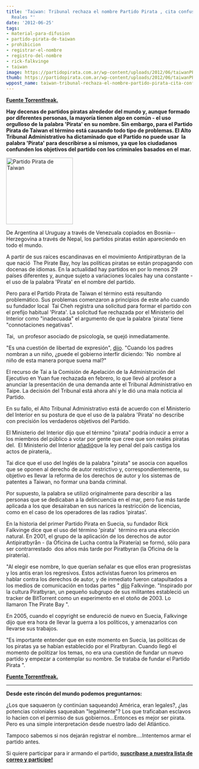 ```yaml
---
title: 'Taiwan: Tribunal rechaza el nombre Partido Pirata , cita confusión con "Piratas
  Reales "'
date: '2012-06-25'
tags:
- material-para-difusion
- partido-pirata-de-taiwan
- prohibicion
- registrar-el-nombre
- registro-del-nombre
- rick-falkvinge
- taiwan
image: https://partidopirata.com.ar/wp-content/uploads/2012/06/taiwanPP.jpg
thumb: https://partidopirata.com.ar/wp-content/uploads/2012/06/taiwanPP-150x150.jpg
wppost_name: taiwan-tribunal-rechaza-el-nombre-partido-pirata-cita-confusion-con-reales-pirata
---
```


<strong><a href="https://torrentfreak.com/court-denies-pirate-party-naming-right-cites-real-pirate-confusion-120625/" target="_blank">Fuente Torrentfreak.</a></strong>

<strong>Hay decenas de partidos piratas alrededor del mundo y, aunque formado por diferentes personas, la mayoría tienen algo en común - el uso orgulloso de la palabra 'Pirata' en su nombre. Sin embargo, para el Partido Pirata de Taiwan el término está causando todo tipo de problemas. El Alto Tribunal Administrativo ha dictaminado que el Partido no puede usar  la palabra 'Pirata' para describirse a sí mismos, ya que los ciudadanos confunden los objetivos del partido con los criminales basados en el mar.</strong>

<a href="https://partidopirata.com.ar/wp-content/uploads/2012/06/taiwanPP.jpg"><img class="alignright size-full wp-image-4945" title="taiwanPP" src="https://partidopirata.com.ar/wp-content/uploads/2012/06/taiwanPP.jpg" alt="Partido Pirata de Taiwan" width="180" height="180" /></a>

De Argentina al Uruguay a través de Venezuala copiados en Bosnia--Herzegovina a través de Nepal, los partidos piratas están apareciendo en todo el mundo.

A partir de sus raíces escandinavas en el movimiento Antipiratbyran de la que nació  The Pirate Bay, hoy las políticas piratas se están propagando con docenas de idiomas. En la actualidad hay partidos en por lo menos 29 países diferentes y, aunque sujeto a variaciones locales hay una constante - el uso de la palabra 'Pirata' en el nombre del partido.

Pero para el Partido Pirata de Taiwan el término está resultando problemático. Sus problemas comenzaron a principios de este año cuando su fundador local  Tai Cheh registra una solicitud para formar el partido con el prefijo habitual 'Pirata'. La solicitud fue rechazada por el Ministerio del Interior como "inadecuada" el argumento de que la palabra 'pirata' tiene "connotaciones negativas".

Tai,  un profesor asociado de psicología, se quejó inmediatamente.

"Es una cuestión de libertad de expresión", <a href="http://www.taipeitimes.com/News/taiwan/archives/2012/02/27/2003526490">dijo</a>. "Cuando los padres nombran a un niño, ¿puede el gobierno interfir diciendo: 'No  nombre al niño de esta manera porque suena mal?"

El recurso de Tai a la Comisión de Apelación de la Administración del Ejecutivo en Yuan fue rechazada en febrero, lo que llevó al profesor a anunciar la presentación de una demanda ante el Tribunal Administrativo en Taipe. La decisión del Tribunal está ahora ahí y le dió una mala noticia al Partido.

En su fallo, el Alto Tribunal Administrativo está de acuerdo con el Ministerio del Interior en su postura de que el uso de la palabra 'Pirata' no describe con precisión los verdaderos objetivos del Partido.

El Ministerio del Interior dijo que el término "pirata" podría inducir a error a los miembros del público a votar por gente que cree que son reales piratas del.  El Ministerio del Interior <a href="http://www.taipeitimes.com/News/taiwan/archives/2012/06/23/2003536057">añadió</a>que la ley penal del país castiga los actos de piratería,.

Tai dice que el uso del Inglés de la palabra "pirata" se asocia con aquellos que se oponen al derecho de autor restrictivo y, correspondientemente, su objetivo es llevar la reforma de los derechos de autor y los sistemas de patentes a Taiwan, no formar una banda criminal.

Por supuesto, la palabra se utilizó originalmente para describir a las personas que se dedicaban a la delincuencia en el mar, pero fue más tarde aplicada a los que desairaban en sus narices la restricción de licencias, como en el caso de los operadores de las radios 'piratas'.

En la historia del primer Partido Pirata en Suecia, su fundador Rick Falkvinge dice que el uso del término 'pirata'  término era una elección natural. En 2001, el grupo de la aplicación de los derechos de autor Antipiratbyrån - (la Oficina de Lucha contra la Piratería) se formó, sólo para ser contrarrestado  dos años más tarde por Piratbyran (la Oficina de la piratería).

"Al elegir ese nombre, lo que querían señalar es que ellos eran progresistas y los antis eran los regresivos. Estos activistas fueron los primeros en hablar contra los derechos de autor, y de inmediato fueron catapultados a los medios de comunicación en todas partes " <a href="http://falkvinge.net/2011/02/20/why-the-name-pirate-party/">dijo</a> Falkvinge. "Inspirado por la cultura Piratbyran, un pequeño subgrupo de sus militantes estableció un tracker de BitTorrent como un experimento en el otoño de 2003. Lo llamaron The Pirate Bay ".

En 2005, cuando el copyright se endureció de nuevo en Suecia, Falkvinge dijo que era hora de llevar la guerra a los políticos, y amenazarlos con llevarse sus trabajos.

"Es importante entender que en este momento en Suecia, las políticas de los piratas ya se habían establecido por el Piratbyran. Cuando llegó el momento de politizar los temas, no era una cuestión de fundar un nuevo partido y empezar a contemplar su nombre. Se trataba de fundar el Partido Pirata ".

<strong><a href="https://torrentfreak.com/court-denies-pirate-party-naming-right-cites-real-pirate-confusion-120625/" target="_blank">Fuente Torrentfreak.</a></strong>

<hr />

<strong>Desde este rincón del mundo podemos preguntarnos:</strong>

¿Los que saquaeron (y continúan saqueando) América, eran legales?, ¿las potencias coloniales saqueaban "legalmente"?
Los que traficaban esclavos lo hacien con el permiso de sus gobiernos...Entonces es mejor ser pirata.
Pero es una simple interpretación desde nuestro lado del Atlántico.

Tampoco sabemos si nos dejarán registrar el nombre....Intentemos armar el partido antes.

Si quiere participar para ir armando el partido, <strong><a href="http://lists.partidopirata.com.ar/listinfo.cgi/general-partidopirata.com.ar">suscríbase a nuestra lista de correo y participe!</a></strong>
